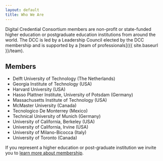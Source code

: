 ```yaml
---
layout: default
title: Who We Are
---
```


Digital Credential Consortium members are non-profit or state-funded higher education or postgraduate education institutions from around the world. The DCC is led by a Leadership Council elected by the DCC membership and is supported by a [team of professionals]({{ site.baseurl }}/team).

## Members

* Delft University of Technology (The Netherlands)
* Georgia Institute of Technology (USA)
* Harvard University (USA)
* Hasso Plattner Institute, University of Potsdam (Germany)
* Massachusetts Institute of Technology (USA)
* McMaster University (Canada)
* Tecnologico De Monterrey (Mexico)
* Technical University of Munich (Germany)
* University of California, Berkeley (USA)
* University of California, Irvine (USA)
* University of Milano-Bicocca (Italy)
* University of Toronto (Canada)


<div id="contact" class="call-to-action mb-n4">
<div class="container-md">
<div class="content">
  <p>If you represent a higher education or post-graduate institution we invite you to <a href="{{ site.baseurl }}/membership">learn more about membership</a>.</p>
</div>
</div>
</div>